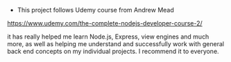 - This project follows Udemy course from Andrew Mead

https://www.udemy.com/the-complete-nodejs-developer-course-2/

it has really helped me learn Node.js, Express, view engines and much more, as well as helping me understand and successfully work with general back end concepts on my individual projects. I recommend it to everyone.

